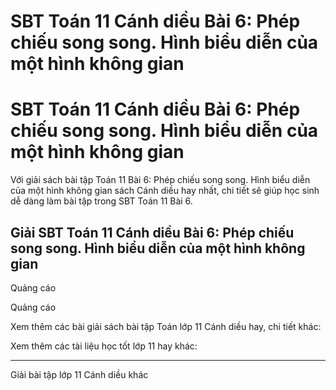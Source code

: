 # SBT Toán 11 Cánh diều Bài 6: Phép chiếu song song. Hình biểu diễn của một hình không gian

# SBT Toán 11 Cánh diều Bài 6: Phép chiếu song song. Hình biểu diễn của một hình không gian

Với giải sách bài tập Toán 11 Bài 6: Phép chiếu song song. Hình biểu diễn của một hình không gian sách Cánh diều hay nhất, chi tiết sẽ giúp học sinh dễ dàng làm bài tập trong SBT Toán 11 Bài 6.

## Giải SBT Toán 11 Cánh diều Bài 6: Phép chiếu song song. Hình biểu diễn của một hình không gian

Quảng cáo

Quảng cáo

Xem thêm các bài giải sách bài tập Toán lớp 11 Cánh diều hay, chi tiết khác:

Xem thêm các tài liệu học tốt lớp 11 hay khác:

* * *

Giải bài tập lớp 11 Cánh diều khác
